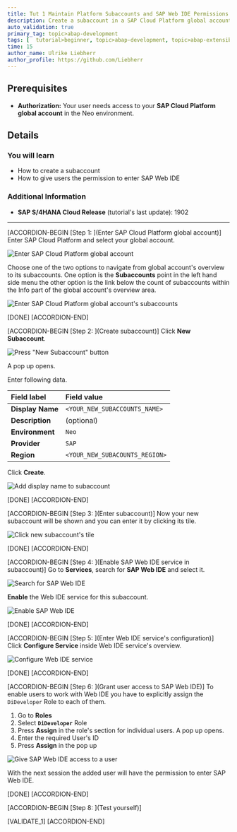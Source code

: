 ```yaml
---
title: Tut 1 Maintain Platform Subaccounts and SAP Web IDE Permissions
description: Create a subaccount in a SAP Cloud Platform global account and give permission to access SAP Web IDE to dedicated users.
auto_validation: true
primary_tag: topic>abap-development
tags: [  tutorial>beginner, topic>abap-development, topic>abap-extensibility ]
time: 15
author_name: Ulrike Liebherr
author_profile: https://github.com/Liebherr
---
```


## Prerequisites   
  - **Authorization:** Your user needs access to your **SAP Cloud Platform global account** in the Neo environment.

## Details
### You will learn
- How to create a subaccount
- How to give users the permission to enter SAP Web IDE

### Additional Information
- **SAP S/4HANA Cloud Release** (tutorial's last update): 1902

---

[ACCORDION-BEGIN [Step 1: ](Enter SAP Cloud Platform global account)]
Enter SAP Cloud Platform and select your global account.

![Enter SAP Cloud Platform global account](sapcp2globalAccount.png)

Choose one of the two options to navigate from global account's overview to its subaccounts.
One option is the **Subaccounts** point in the left hand side menu the other option is the link below the count of subaccounts within the Info part of the global account's overview area.

![Enter SAP Cloud Platform global account's subaccounts](sapcp_globalAccountOverview2subaccounts.png)


[DONE]
[ACCORDION-END]

[ACCORDION-BEGIN [Step 2: ](Create subaccount)]
Click **New Subaccount**.

![Press "New Subaccount" button](sapcp_newSubaccountButton.png)

A pop up opens.

Enter following data.

| Field label | Field value |
|:------------|:------------|
| **Display Name** | `<YOUR_NEW_SUBACCOUNTS_NAME>`|
| **Description**| (optional) |
| **Environment**| `Neo` |
| **Provider** | `SAP` |
| **Region** | `<YOUR_NEW_SUBACOUNTS_REGION>` |

 Click **Create**.

![Add display name to subaccount](sapcp_newSubaccountPopUp.png)

[DONE]
[ACCORDION-END]

[ACCORDION-BEGIN [Step 3: ](Enter subaccount)]
Now your new subaccount will be shown and you can enter it by clicking its tile.

![Click new subaccount's tile](sapcp_subaccountTile.png)

[DONE]
[ACCORDION-END]

[ACCORDION-BEGIN [Step 4: ](Enable SAP Web IDE service in subaccount)]
Go to **Services**, search for **SAP Web IDE** and select it.

![Search for SAP Web IDE](sapcp_WebIDE_tileNotEnabled.png)

**Enable** the Web IDE service for this subaccount.

![Enable SAP Web IDE](sapcp_enableWebIDE.png)

[DONE]
[ACCORDION-END]

[ACCORDION-BEGIN [Step 5: ](Enter Web IDE service's configuration)]
Click **Configure Service** inside Web IDE service's overview.

![Configure Web IDE service](sapcp_configureWebIDE.png)

[DONE]
[ACCORDION-END]

[ACCORDION-BEGIN [Step 6: ](Grant user access to SAP Web IDE)]
To enable users to work with Web IDE you have to explicitly assign the `DiDeveloper` Role to each of them.

1. Go to **Roles**
2. Select **`DiDeveloper`** Role
3. Press **Assign** in the role's section for individual users. A pop up opens.
4. Enter the required User's ID
5. Press **Assign** in the pop up

![Give SAP Web IDE access to a user](sapcp_WebIDE_grantAccess.png)

With the next session the added user will have the permission to enter SAP Web IDE.

[DONE]
[ACCORDION-END]

[ACCORDION-BEGIN [Step 8: ](Test yourself)]

[VALIDATE_1]
[ACCORDION-END]
